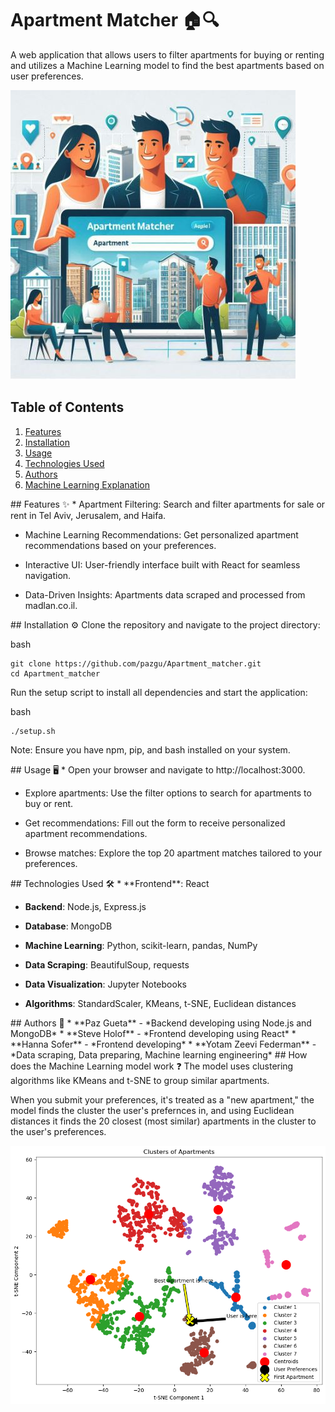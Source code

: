 # Apartment Matcher 🏠🔍

A web application that allows users to filter apartments for buying or renting and utilizes a Machine Learning model to find the best apartments based on user preferences.

![<img src="frontend/src/assets/IdeaImg.JPG" width="25" height="25"/>](frontend/src/assets/IdeaImg.JPG)

## Table of Contents
1. [Features](#features)
2. [Installation](#installation)
3. [Usage](#usage)
4. [Technologies Used](#technologies)
5. [Authors](#authors)
6. [Machine Learning Explanation](#ml) 

<a name="features"/>
## Features ✨
* Apartment Filtering: Search and filter apartments for sale or rent in Tel Aviv, Jerusalem, and Haifa.

* Machine Learning Recommendations: Get personalized apartment recommendations based on your preferences.

* Interactive UI: User-friendly interface built with React for seamless navigation.

* Data-Driven Insights: Apartments data scraped and processed from madlan.co.il.

<a name="installation"/>
## Installation ⚙️
Clone the repository and navigate to the project directory:

bash
```
git clone https://github.com/pazgu/Apartment_matcher.git
cd Apartment_matcher
```

Run the setup script to install all dependencies and start the application:

bash
```
./setup.sh
```

Note: Ensure you have npm, pip, and bash installed on your system.

<a name="usage"/>
## Usage 🖥️
* Open your browser and navigate to http://localhost:3000.

* Explore apartments: Use the filter options to search for apartments to buy or rent.

* Get recommendations: Fill out the form to receive personalized apartment recommendations.

* Browse matches: Explore the top 20 apartment matches tailored to your preferences.

<a name="technologies"/>
## Technologies Used 🛠️
* **Frontend**: React

* **Backend**: Node.js, Express.js

* **Database**: MongoDB

* **Machine Learning**: Python, scikit-learn, pandas, NumPy

* **Data Scraping**: BeautifulSoup, requests

* **Data Visualization**: Jupyter Notebooks

* **Algorithms**: StandardScaler, KMeans, t-SNE, Euclidean distances

<a name="authors"/>
## Authors 📝
* **Paz Gueta** - *Backend developing using Node.js and MongoDB*
* **Steve Holof** - *Frontend developing using React*
* **Hanna Sofer** - *Frontend developing*
* **Yotam Zeevi Federman** - *Data scraping, Data preparing, Machine learning engineering*

<a name="ml"/>
## How does the Machine Learning model work ❓
The model uses clustering algorithms like KMeans and t-SNE to group similar apartments. 

When you submit your preferences, it's treated as a "new apartment," the model finds the cluster the user's prefernces in, and using Euclidean distances it finds the 20 closest (most similar) apartments in the cluster to the user's preferences.

![<img src="backend/src/data/jupyter-notebooks/example_model.png" width="25" height="25"/>](backend/src/data/jupyter-notebooks/example_model.png)


